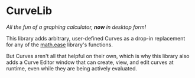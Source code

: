 # CurveLib

*All the fun of a graphing calculator, **now** in desktop form!*

This library adds arbitrary, user-defined Curves as a drop-in replacement for any of the [math.ease](https://wiki.facepunch.com/gmod/math.ease) library's functions.

But Curves aren't all that helpful on their own, which is why this library also adds a Curve Editor window that can create, view, and edit curves at runtime, even while they are being actively evaluated.
